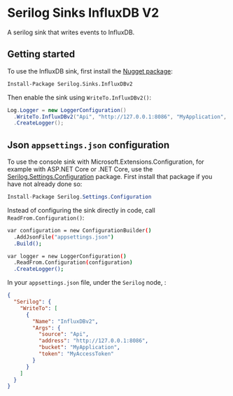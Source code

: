 # Serilog Sinks InfluxDB V2

A serilog sink that writes events to InfluxDB.

## Getting started

To use the InfluxDB sink, first install the [Nugget package](https://nuget.org/packages/serilog.sinks.console):

```bash
Install-Package Serilog.Sinks.InfluxDBv2
```

Then enable the sink using `WriteTo.InfluxDBv2()`:

```csharp
Log.Logger = new LoggerConfiguration()
  .WriteTo.InfluxDBv2("Api", "http://127.0.0.1:8086", "MyApplication", "MyAccessToken")
  .CreateLogger();
```

## Json `appsettings.json` configuration

To use the console sink with Microsoft.Extensions.Configuration, for example with ASP.NET Core or .NET Core, use the [Serilog.Settings.Configuration]("https://github.com/serilog/serilog-settings-configuration") package. First install that package if you have not already done so:

```csharp
Install-Package Serilog.Settings.Configuration
```

Instead of configuring the sink directly in code, call `ReadFrom.Configuration()`:

```bash
var configuration = new ConfigurationBuilder()
  .AddJsonFile("appsettings.json")
  .Build();

var logger = new LoggerConfiguration()
  .ReadFrom.Configuration(configuration)
  .CreateLogger();
```

In your `appsettings.json` file, under the `Serilog` node, :

```json
{
  "Serilog": {
    "WriteTo": [
      {
        "Name": "InfluxDBv2",
        "Args": {
          "source": "Api",
          "address": "http://127.0.0.1:8086",
          "bucket": "MyApplication",
          "token": "MyAccessToken"
        }
      }
    ]
  }
}
```
